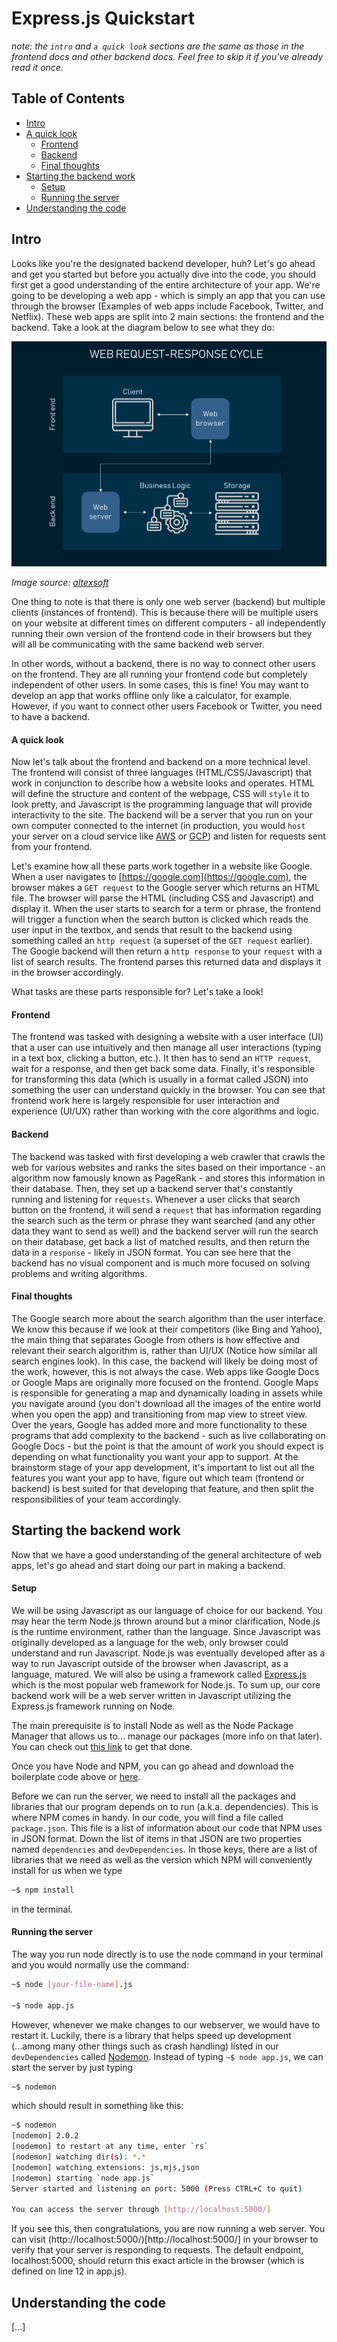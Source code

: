 # Express.js Quickstart

*note: the `intro` and `a quick look` sections are the same as those in the frontend docs and other backend docs. Feel free to skip it if you've already read it once.*

## Table of Contents

* [Intro](#intro)
* [A quick look](#a-quick-look)
    * [Frontend](#frontend)
    * [Backend](#backend)
    * [Final thoughts](#final-thoughts)
* [Starting the backend work](#starting-the-backend-work)
    * [Setup](#setup)
    * [Running the server](#running-the-server)
* [Understanding the code](#understanding-the-code)

## Intro

Looks like you're the designated backend developer, huh? Let's go ahead and get you started but before you actually dive into the code, you should first get a good understanding of the entire architecture of your app. We're going to be developing a web app - which is simply an app that you can use through the browser (Examples of web apps include Facebook, Twitter, and Netflix). These web apps are split into 2 main sections: the frontend and the backend. Take a look at the diagram below to see what they do:

![Frontend-backend-diagram](./assets/frontend-backend.png)

*Image source: [altexsoft](https://www.altexsoft.com/blog/front-end-development-technologies-concepts/)*

One thing to note is that there is only one web server (backend) but multiple clients (instances of frontend). This is because there will be multiple users on your website at different times on different computers - all independently running their own version of the frontend code in their browsers but they will all be communicating with the same backend web server.

In other words, without a backend, there is no way to connect other users on the frontend. They are all running your frontend code but completely independent of other users. In some cases, this is fine! You may want to develop an app that works offline only like a calculator, for example. However, if you want to connect other users Facebook or Twitter, you need to have a backend.

#### A quick look

Now let's talk about the frontend and backend on a more technical level. The frontend will consist of three languages (HTML/CSS/Javascript) that work in conjunction to describe how a website looks and operates. HTML will define the structure and content of the webpage, CSS will `style` it to look pretty, and Javascript is the programming language that will provide interactivity to the site. The backend will be a server that you run on your own computer connected to the internet (in production, you would `host` your server on a cloud service like [AWS](https://aws.amazon.com/) or [GCP](https://cloud.google.com/)) and listen for requests sent from your frontend.


Let's examine how all these parts work together in a website like Google. When a user navigates to [https://google.com](https://google.com), the browser makes a `GET request` to the Google server which returns an HTML file. The browser will parse the HTML (including CSS and Javascript) and display it. When the user starts to search for a term or phrase, the frontend will trigger a function when the search button is clicked which reads the user input in the textbox, and sends that result to the backend using something called an `http request` (a superset of the `GET request` earlier). The Google backend will then return a `http response` to your `request` with a list of search results. The frontend parses this returned data and displays it in the browser accordingly.

What tasks are these parts responsible for? Let's take a look! 

#### Frontend


The frontend was tasked with designing a website with a user interface (UI) that a user can use intuitively and then manage all user interactions (typing in a text box, clicking a button, etc.). It then has to send an `HTTP request`, wait for a response, and then get back some data. Finally, it's responsible for transforming this data (which is usually in a format called JSON) into something the user can understand quickly in the browser. You can see that frontend work here is largely responsible for user interaction and experience (UI/UX) rather than working with the core algorithms and logic.

#### Backend

The backend was tasked with first developing a web crawler that crawls the web for various websites and ranks the sites based on their importance - an algorithm now famously known as PageRank - and stores this information in their database. Then, they set up a backend server that's constantly running and listening for `requests`. Whenever a user clicks that search button on the frontend, it will send a `request` that has information regarding the search such as the term or phrase they want searched (and any other data they want to send as well) and the backend server will run the search on their database, get back a list of matched results, and then return the data in a `response` - likely in JSON format. You can see here that the backend has no visual component and is much more focused on solving problems and writing algorithms. 

#### Final thoughts

The Google search more about the search algorithm than the user interface. We know this because if we look at their competitors (like Bing and Yahoo), the main thing that separates Google from others is how effective and relevant their search algorithm is, rather than UI/UX (Notice how similar all search engines look). In this case, the backend will likely be doing most of the work, however, this is not always the case. Web apps like Google Docs or Google Maps are originally more focused on the frontend. Google Maps is responsible for generating a map and dynamically loading in assets while you navigate around (you don't download all the images of the entire world when you open the app) and transitioning from map view to street view. Over the years, Google has added more and more functionality to these programs that add complexity to the backend - such as live collaborating on Google Docs - but the point is that the amount of work you should expect is depending on what functionality you want your app to support. At the brainstorm stage of your app development, it's important to list out all the features you want your app to have, figure out which team (frontend or backend) is best suited for that developing that feature, and then split the responsibilities of your team accordingly.


## Starting the backend work

Now that we have a good understanding of the general architecture of web apps, let's go ahead and start doing our part in making a backend.

#### Setup

We will be using Javascript as our language of choice for our backend. You may hear the term Node.js thrown around but a minor clarification, Node.js is the runtime environment, rather than the language. Since Javascript was originally developed as a language for the web, only browser could understand and run Javascript. Node.js was eventually developed after as a way to run Javascript outside of the browser when Javascript, as a language, matured. We will also be using a framework called [Express.js](https://expressjs.com/) which is the most popular web framework for Node.js. To sum up, our core backend work will be a web server written in Javascript utilizing the Express.js framework running on Node.

The main prerequisite is to install Node as well as the Node Package Manager that allows us to... manage our packages (more info on that later). You can check out [this link](https://docs.npmjs.com/downloading-and-installing-node-js-and-npm) to get that done.

Once you have Node and NPM, you can go ahead and download the boilerplate code above or [here](https://github.com/ryqndev/learn-ryqn-dev/tree/main/src/templates/express). 

Before we can run the server, we need to install all the packages and libraries that our program depends on to run (a.k.a. dependencies). This is where NPM comes in handy. In our code, you will find a file called `package.json`. This file is a list of information about our code that NPM uses in JSON format. Down the list of items in that JSON are two properties named `dependencies` and `devDependencies`. In those keys, there are a list of libraries that we need as well as the version which NPM will conveniently install for us when we type

```bash
~$ npm install
```

in the terminal.

#### Running the server

The way you run node directly is to use the node command in your terminal and you would normally use the command:

```bash
~$ node [your-file-name].js

~$ node app.js
```

However, whenever we make changes to our webserver, we would have to restart it. Luckily, there is a library that helps speed up development (...among many other things such as crash handling) listed in our `devDependencies` called [Nodemon](https://nodemon.io/). Instead of typing `~$ node app.js`, we can start the server by just typing 

```bash
~$ nodemon
```

which should result in something like this:

```bash
~$ nodemon
[nodemon] 2.0.2
[nodemon] to restart at any time, enter `rs`
[nodemon] watching dir(s): *.*
[nodemon] watching extensions: js,mjs,json
[nodemon] starting `node app.js`
Server started and listening on port: 5000 (Press CTRL+C to quit)
    
You can access the server through [http://localhost:5000/]

```

If you see this, then congratulations, you are now running a web server. You can visit (http://localhost:5000/)[http://localhost:5000/] in your browser to verify that your server is responding to requests. The default endpoint, localhost:5000, should return this exact article in the browser (which is defined on line 12 in app.js).

## Understanding the code

[...]